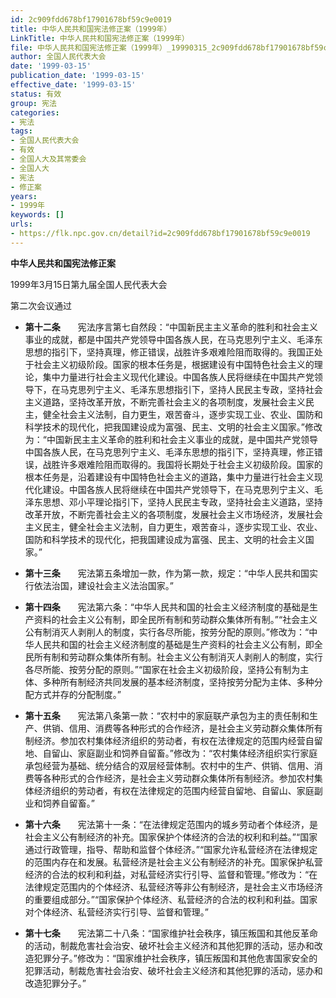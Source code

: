 ```yaml
---
id: 2c909fdd678bf17901678bf59c9e0019
title: 中华人民共和国宪法修正案（1999年）
LinkTitle: 中华人民共和国宪法修正案（1999年）
file: 中华人民共和国宪法修正案（1999年）_19990315_2c909fdd678bf17901678bf59c9e0019.docx
author: 全国人民代表大会
date: '1999-03-15'
publication_date: '1999-03-15'
effective_date: '1999-03-15'
status: 有效
group: 宪法
categories:
- 宪法
tags:
- 全国人民代表大会
- 有效
- 全国人大及其常委会
- 全国人大
- 宪法
- 修正案
years:
- 1999年
keywords: []
urls:
- https://flk.npc.gov.cn/detail?id=2c909fdd678bf17901678bf59c9e0019
---
```


**中华人民共和国宪法修正案**

1999年3月15日第九届全国人民代表大会

第二次会议通过

- **第十二条**　　宪法序言第七自然段：“中国新民主主义革命的胜利和社会主义事业的成就，都是中国共产党领导中国各族人民，在马克思列宁主义、毛泽东思想的指引下，坚持真理，修正错误，战胜许多艰难险阻而取得的。我国正处于社会主义初级阶段。国家的根本任务是，根据建设有中国特色社会主义的理论，集中力量进行社会主义现代化建设。中国各族人民将继续在中国共产党领导下，在马克思列宁主义、毛泽东思想指引下，坚持人民民主专政，坚持社会主义道路，坚持改革开放，不断完善社会主义的各项制度，发展社会主义民主，健全社会主义法制，自力更生，艰苦奋斗，逐步实现工业、农业、国防和科学技术的现代化，把我国建设成为富强、民主、文明的社会主义国家。”修改为：“中国新民主主义革命的胜利和社会主义事业的成就，是中国共产党领导中国各族人民，在马克思列宁主义、毛泽东思想的指引下，坚持真理，修正错误，战胜许多艰难险阻而取得的。我国将长期处于社会主义初级阶段。国家的根本任务是，沿着建设有中国特色社会主义的道路，集中力量进行社会主义现代化建设。中国各族人民将继续在中国共产党领导下，在马克思列宁主义、毛泽东思想、邓小平理论指引下，坚持人民民主专政，坚持社会主义道路，坚持改革开放，不断完善社会主义的各项制度，发展社会主义市场经济，发展社会主义民主，健全社会主义法制，自力更生，艰苦奋斗，逐步实现工业、农业、国防和科学技术的现代化，把我国建设成为富强、民主、文明的社会主义国家。”

- **第十三条**　　宪法第五条增加一款，作为第一款，规定：“中华人民共和国实行依法治国，建设社会主义法治国家。”

- **第十四条**　　宪法第六条：“中华人民共和国的社会主义经济制度的基础是生产资料的社会主义公有制，即全民所有制和劳动群众集体所有制。”“社会主义公有制消灭人剥削人的制度，实行各尽所能，按劳分配的原则。”修改为：“中华人民共和国的社会主义经济制度的基础是生产资料的社会主义公有制，即全民所有制和劳动群众集体所有制。社会主义公有制消灭人剥削人的制度，实行各尽所能、按劳分配的原则。”“国家在社会主义初级阶段，坚持公有制为主体、多种所有制经济共同发展的基本经济制度，坚持按劳分配为主体、多种分配方式并存的分配制度。”

- **第十五条**　　宪法第八条第一款：“农村中的家庭联产承包为主的责任制和生产、供销、信用、消费等各种形式的合作经济，是社会主义劳动群众集体所有制经济。参加农村集体经济组织的劳动者，有权在法律规定的范围内经营自留地、自留山、家庭副业和饲养自留畜。”修改为：“农村集体经济组织实行家庭承包经营为基础、统分结合的双层经营体制。农村中的生产、供销、信用、消费等各种形式的合作经济，是社会主义劳动群众集体所有制经济。参加农村集体经济组织的劳动者，有权在法律规定的范围内经营自留地、自留山、家庭副业和饲养自留畜。”

- **第十六条**　　宪法第十一条：“在法律规定范围内的城乡劳动者个体经济，是社会主义公有制经济的补充。国家保护个体经济的合法的权利和利益。”“国家通过行政管理，指导、帮助和监督个体经济。”“国家允许私营经济在法律规定的范围内存在和发展。私营经济是社会主义公有制经济的补充。国家保护私营经济的合法的权利和利益，对私营经济实行引导、监督和管理。”修改为：“在法律规定范围内的个体经济、私营经济等非公有制经济，是社会主义市场经济的重要组成部分。”“国家保护个体经济、私营经济的合法的权利和利益。国家对个体经济、私营经济实行引导、监督和管理。”

- **第十七条**　　宪法第二十八条：“国家维护社会秩序，镇压叛国和其他反革命的活动，制裁危害社会治安、破坏社会主义经济和其他犯罪的活动，惩办和改造犯罪分子。”修改为：“国家维护社会秩序，镇压叛国和其他危害国家安全的犯罪活动，制裁危害社会治安、破坏社会主义经济和其他犯罪的活动，惩办和改造犯罪分子。”
